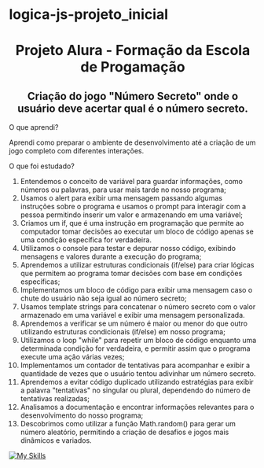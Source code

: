 # logica-js-projeto_inicial
<h1 align="center"> Projeto Alura - Formação da Escola de Progamação </h1>
<h2 align="center">Criação do jogo "Número Secreto" onde o usuário deve acertar qual é o número secreto. </h2>



<p>O que aprendi?</p>
<p>Aprendi como preparar o ambiente de desenvolvimento até a criação de um jogo completo com diferentes interações.</p>

<p>O que foi estudado?</p>
  <ol>
<li>Entendemos o conceito de variável para guardar informações, como números ou palavras, para usar mais tarde no nosso programa;</li>
<li>Usamos o alert para exibir uma mensagem passando algumas instruções sobre o programa e usamos o prompt para interagir com a pessoa permitindo inserir um valor e armazenando em uma variável;</li>
<li>Criamos um if, que é uma instrução em programação que permite ao computador tomar decisões ao executar um bloco de código apenas se uma condição específica for verdadeira.</li>
<li>Utilizamos o console para testar e depurar nosso código, exibindo mensagens e valores durante a execução do programa;</li>
<li>Aprendemos a utilizar estruturas condicionais (if/else) para criar lógicas que permitem ao programa tomar decisões com base em condições específicas;</li>
<li>Implementamos um bloco de código para exibir uma mensagem caso o chute do usuário não seja igual ao número secreto;</li>
<li>Usamos template strings para concatenar o número secreto com o valor armazenado em uma variável e exibir uma mensagem personalizada.</li>
<li>Aprendemos a verificar se um número é maior ou menor do que outro utilizando estruturas condicionais (if/else) em nosso programa;</li>
<li>Utilizamos o loop "while" para repetir um bloco de código enquanto uma determinada condição for verdadeira, e permitir assim que o programa execute uma ação várias vezes;</li>
<li>Implementamos um contador de tentativas para acompanhar e exibir a quantidade de vezes que o usuário tentou adivinhar um número secreto. </li>
<li>Aprendemos a evitar código duplicado utilizando estratégias para exibir a palavra "tentativas" no singular ou plural, dependendo do número de tentativas realizadas;</li>
<li>Analisamos a documentação e encontrar informações relevantes para o desenvolvimento do nosso programa;</li>
<li>Descobrimos como utilizar a função Math.random() para gerar um número aleatório, permitindo a criação de desafios e jogos mais dinâmicos e variados.</li>
  </ol>




[![My Skills](https://skillicons.dev/icons?i=js,html,css)](https://skillicons.dev)
